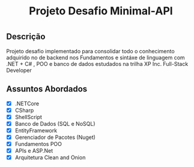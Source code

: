 <h1 align=center> Projeto Desafio Minimal-API<h1/>

## Descrição

Projeto desafio implementado para consolidar todo o conhecimento adquirido no de backend nos Fundamentos e sintáxe de linguagem com .NET + C# , POO e banco de dados estudados na trilha XP Inc. Full-Stack Developer 

## Assuntos Abordados

- [x] .NETCore
- [x] CSharp
- [x] ShellScript
- [x] Banco de Dados (SQL e NoSQL)
- [x] EntityFramework
- [x] Gerenciador de Pacotes (Nuget)
- [x] Fundamentos POO
- [x] APIs e ASP.Net
- [x] Arquitetura Clean and Onion

